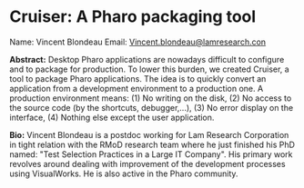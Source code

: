 # Cruiser: A Pharo packaging tool

Name: Vincent Blondeau
Email: Vincent.blondeau@lamresearch.con

**Abstract:** Desktop Pharo applications are nowadays difficult to configure and to package for production. To lower this burden, we created Cruiser, a tool to package Pharo applications. The idea is to quickly convert an application from a development environment to a production one. A production environment means: (1) No writing on the disk, (2) No access to the source code (by the shortcuts, debugger,...), (3) No error display on the interface, (4) Nothing else except the user application.

**Bio:** Vincent Blondeau is a postdoc working for Lam Research Corporation in tight relation with the RMoD research team where he just finished his PhD named: "Test Selection Practices in a Large IT Company". His primary work revolves around dealing with improvement of the development processes using VisualWorks. He is also active in the Pharo community.